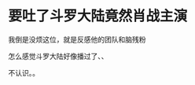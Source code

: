 # 要吐了斗罗大陆竟然肖战主演


我倒是没烦这位，就是反感他的团队和脑残粉

怎么感觉斗罗大陆好像播过了、、<img id="aimg_Mk89l" onclick="zoom(this, this.src, 0, 0, 0)" class="zoom" src="https://cdn.jsdelivr.net/gh/hishis/forum-master/public/images/patch.gif" onmouseover="img_onmouseoverfunc(this)" onload="thumbImg(this)" border="0" alt="" />

不认识。。<img id="aimg_zFIZr" onclick="zoom(this, this.src, 0, 0, 0)" class="zoom" src="https://cdn.jsdelivr.net/gh/hishis/forum-master/public/images/patch.gif" onmouseover="img_onmouseoverfunc(this)" onload="thumbImg(this)" border="0" alt="" />
